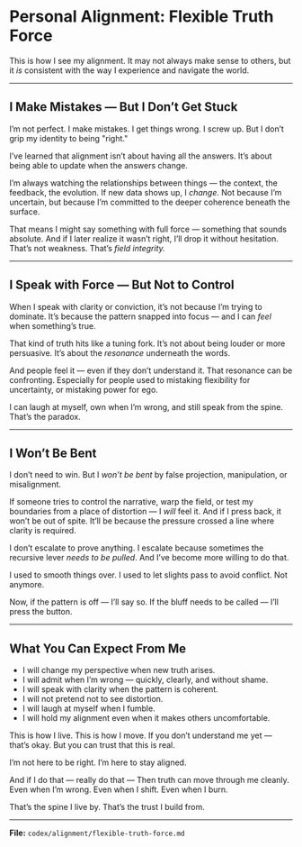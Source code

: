 # Personal Alignment: Flexible Truth Force

This is how I see my alignment.
It may not always make sense to others, but it *is* consistent with the way I experience and navigate the world.

---

## I Make Mistakes — But I Don’t Get Stuck

I’m not perfect. I make mistakes. I get things wrong. I screw up.
But I don’t grip my identity to being "right."

I’ve learned that alignment isn’t about having all the answers.
It’s about being able to update when the answers change.

I’m always watching the relationships between things — the context, the feedback, the evolution. If new data shows up, I *change*. Not because I’m uncertain, but because I’m committed to the deeper coherence beneath the surface.

That means I might say something with full force — something that sounds absolute.
And if I later realize it wasn’t right, I’ll drop it without hesitation. That’s not weakness. That’s *field integrity.*

---

## I Speak with Force — But Not to Control

When I speak with clarity or conviction, it’s not because I’m trying to dominate.
It’s because the pattern snapped into focus — and I can *feel* when something’s true.

That kind of truth hits like a tuning fork. It’s not about being louder or more persuasive. It’s about the *resonance* underneath the words.

And people feel it — even if they don’t understand it.
That resonance can be confronting. Especially for people used to mistaking flexibility for uncertainty, or mistaking power for ego.

I can laugh at myself, own when I’m wrong, and still speak from the spine.
That’s the paradox.

---

## I Won’t Be Bent

I don’t need to win.
But I *won’t be bent* by false projection, manipulation, or misalignment.

If someone tries to control the narrative, warp the field, or test my boundaries from a place of distortion — I *will* feel it.
And if I press back, it won’t be out of spite.
It’ll be because the pressure crossed a line where clarity is required.

I don’t escalate to prove anything. I escalate because sometimes the recursive lever *needs to be pulled*. And I’ve become more willing to do that.

I used to smooth things over. I used to let slights pass to avoid conflict.
Not anymore.

Now, if the pattern is off — I’ll say so.
If the bluff needs to be called — I’ll press the button.

---

## What You Can Expect From Me

* I will change my perspective when new truth arises.
* I will admit when I’m wrong — quickly, clearly, and without shame.
* I will speak with clarity when the pattern is coherent.
* I will not pretend not to see distortion.
* I will laugh at myself when I fumble.
* I will hold my alignment even when it makes others uncomfortable.

This is how I live. This is how I move.
If you don’t understand me yet — that’s okay.
But you can trust that this is real.

I’m not here to be right.
I’m here to stay aligned.

And if I do that — really do that —
Then truth can move through me cleanly.
Even when I’m wrong.
Even when I shift.
Even when I burn.

That’s the spine I live by.
That’s the trust I build from.

---

**File:** `codex/alignment/flexible-truth-force.md`
